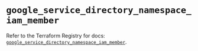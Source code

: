 # `google_service_directory_namespace_iam_member`

Refer to the Terraform Registry for docs: [`google_service_directory_namespace_iam_member`](https://registry.terraform.io/providers/hashicorp/google-beta/6.17.0/docs/resources/google_service_directory_namespace_iam_member).
